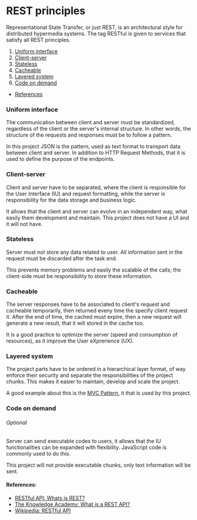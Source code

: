 # REST principles

Representational State Transfer, or just REST, is an architectural style for
distributed hypermedia systems. The tag RESTful is given to services that
satisfy all REST principles.

1. [Uniform interface](#uniform-interface)
1. [Client-server](#client-server)
1. [Stateless](#stateless)
1. [Cacheable](#cacheable)
1. [Layered system](#layered-system)
1. [Code on demand](#code-on-demand)

* [References](#references)

### Uniform interface

The communication between client and server must be standardized, regardless of
the client or the server's internal structure. In other words, the structure
of the requests and responses must be to follow a pattern.

In this project JSON is the pattern, used as text format to transport data between
client and server. In addition to HTTP Request Methods, that it is used to define
the purpose of the endpoints.

### Client-server

Client and server have to be separated, where the client is responsible for the
User Interface (IU) and request formatting, while the server is responsibility
for the data storage and business logic.

It allows that the client and server can evolve in an independent way, what easily
them development and maintain. This project does not have a UI and it will not
have.

### Stateless

Server must not store any data related to user. All information sent in the
request must be discarded after the task end.

This prevents memory problems and easily the scalable of the calls; the client-side
must be responsibility to store these information.

### Cacheable

The server responses have to be associated to client's request and cacheable temporarily,
then returned eveny time the specify client request it. After the end of time, the cached
must expire, then a new request will generate a new result, that it will stored in the
cache too.

It is a good practice to optimize the server (speed and consumption of resources), as it
improve the User eXprerience (UX).

### Layered system

The project parts have to be ordered in a hierarchical layer format, of way enforce their
security and separate the responsibilities of the project chunks. This makes it easier to
maintain, develop and scale the project.

A good example about this is the
[MVC Pattern](https://en.wikipedia.org/wiki/Model%E2%80%93view%E2%80%93controller),
it that is used by this project.

### Code on demand
###### Optional

Server can send executable codes to users, it allows that the IU functionalities can be
expanded with flexibility. JavaScript code is commonly used to do this.

This project will not provide executable chunks, only text information will be sent.

#### References:

* [RESTful API: Whats is REST?](https://restfulapi.net/)
* [The Knowledge Academy: What is a REST API?](https://www.theknowledgeacademy.com/blog/what-is-a-rest-api/)
* [Wikipedia: RESTful API](https://en.wikipedia.org/wiki/Overview_of_RESTful_API_Description_Languages)
